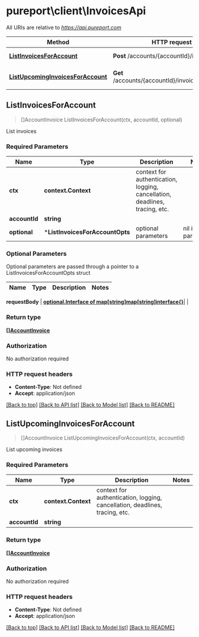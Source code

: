 # pureport\client\InvoicesApi

All URIs are relative to *https://api.pureport.com*

Method | HTTP request | Description
------------- | ------------- | -------------
[**ListInvoicesForAccount**](InvoicesApi.md#ListInvoicesForAccount) | **Post** /accounts/{accountId}/invoices | List invoices
[**ListUpcomingInvoicesForAccount**](InvoicesApi.md#ListUpcomingInvoicesForAccount) | **Get** /accounts/{accountId}/invoices/upcoming | List upcoming invoices



## ListInvoicesForAccount

> []AccountInvoice ListInvoicesForAccount(ctx, accountId, optional)

List invoices

### Required Parameters


Name | Type | Description  | Notes
------------- | ------------- | ------------- | -------------
**ctx** | **context.Context** | context for authentication, logging, cancellation, deadlines, tracing, etc.
**accountId** | **string**|  | 
 **optional** | ***ListInvoicesForAccountOpts** | optional parameters | nil if no parameters

### Optional Parameters

Optional parameters are passed through a pointer to a ListInvoicesForAccountOpts struct


Name | Type | Description  | Notes
------------- | ------------- | ------------- | -------------

 **requestBody** | [**optional.Interface of map[string]map[string]interface{}**](map[string]interface{}.md)|  | 

### Return type

[**[]AccountInvoice**](AccountInvoice.md)

### Authorization

No authorization required

### HTTP request headers

- **Content-Type**: Not defined
- **Accept**: application/json

[[Back to top]](#) [[Back to API list]](../README.md#documentation-for-api-endpoints)
[[Back to Model list]](../README.md#documentation-for-models)
[[Back to README]](../README.md)


## ListUpcomingInvoicesForAccount

> []AccountInvoice ListUpcomingInvoicesForAccount(ctx, accountId)

List upcoming invoices

### Required Parameters


Name | Type | Description  | Notes
------------- | ------------- | ------------- | -------------
**ctx** | **context.Context** | context for authentication, logging, cancellation, deadlines, tracing, etc.
**accountId** | **string**|  | 

### Return type

[**[]AccountInvoice**](AccountInvoice.md)

### Authorization

No authorization required

### HTTP request headers

- **Content-Type**: Not defined
- **Accept**: application/json

[[Back to top]](#) [[Back to API list]](../README.md#documentation-for-api-endpoints)
[[Back to Model list]](../README.md#documentation-for-models)
[[Back to README]](../README.md)

